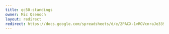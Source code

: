 ```yaml
---
title: qc50-standings
owner: Mic Qsenoch
layout: redirect
redirect: https://docs.google.com/spreadsheets/d/e/2PACX-1vROVcnraJe33SHaCFZZCrx9sh-KT5vqCWRY-0AGmiZ2tHxMCS232ekD7XCYKEjQbVDHwhbd-35ocKKO/pubhtml
---
```

